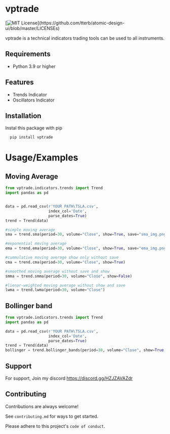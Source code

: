 
# vptrade
[![MIT License](https://img.shields.io/apm/l/atomic-design-ui.svg?)](https://github.com/tterb/atomic-design-ui/blob/master/LICENSEs)

vptrade is a technical indicators trading tools can be used to all instruments.



## Requirements

- Python 3.9 or higher
## Features

- Trends Indicator 
- Oscillators Indicator



## Installation

Instal this package with pip

```bash
  pip install vptrade
```
    
# Usage/Examples

## Moving Average
```python
from vptrade.indicators.trends import Trend
import pandas as pd


data = pd.read_csv(r'YOUR PATH\TSLA.csv',
                   index_col='Date',
                   parse_dates=True)
trend = Trend(data)

#simple moving average
sma = trend.sma(period=30, volume="Close", show=True, save="sma_img.png")

#exponential moving average
ema = trend.ema(period=30, volume="Close", show=True, save="ema_img.png")

#cummulative moving average show only without save
cma = trend.cma(period=30, volume="Close", show=True)

#smoothed moving average without save and show
smma = trend.smma(period=30, volume="Close", show=False)

#lienar-weighted moving average without show and save
lwma = trend.lwma(period=30, volume="Close")
```

## Bollinger band
```python
from vptrade.indicators.trends import Trend
import pandas as pd

data = pd.read_csv(r'YOUR PATH\TSLA.csv',
                   index_col='Date',
                   parse_dates=True)
trend = Trend(data)
bollinger = trend.bollinger_bands(period=30, volume="Close", show=True, save="bolinger_band.png")
```


## Support

For support, Join my discord https://discord.gg/HZJZAVAZdr


## Contributing

Contributions are always welcome!

See `contributing.md` for ways to get started.

Please adhere to this project's `code of conduct`.


